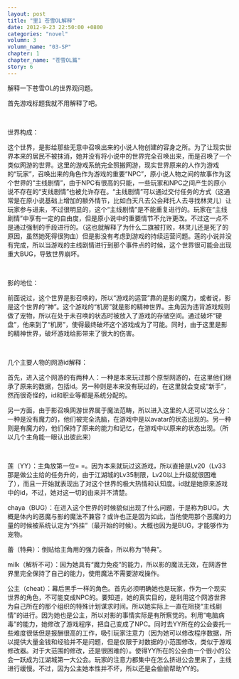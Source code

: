 ```yaml
---
layout: post
title: "里1 苍雪OL解释"
date: 2012-9-23 22:50:00 +0800
categories: "novel"
volumn: 3
volumn_name: "03-SP"
chapter: 1
chapter_name: "苍雪OL篇"
story: 6
---
```

解释一下苍雪OL的世界观问题。

首先游戏标题我就不用解释了吧。

&nbsp;

世界构成：

这个世界，是影给那些无意中召唤出来的小说人物创建的容身之所。为了让现实世界本来的居民不被抹消，她并没有将小说中的世界完全召唤出来，而是召唤了一个类似网游的世界。这里的游戏系统完全照搬网游，现实世界原来的人作为游戏的“玩家”，召唤出来的角色作为游戏的重要“NPC”，原小说人物之间的故事作为这个世界的“主线剧情”，由于NPC有很高的只能，一些玩家和NPC之间产生的原小说不存在的“支线剧情”也被允许存在。“主线剧情”可以通过交付任务的方式（这通常是在原小说基础上增加的额外情节，比如白天凡去公会拜托人去寻找林灵儿）让玩家参与进来，不过很明显的，这个“主线剧情”是不能重复进行的。玩家在“主线剧情”中享有一定的自由度，但是原小说中的重要情节不允许更改。不过这一点不是通过强制的手段进行的。（这也就解释了为什么二旗被打败，林灵儿还是死了的原因，虽然她死得很狗血）但是影没有考虑到游戏的持续运营问题。莲的小说并没有完成，所以当游戏的主线剧情进行到那个事件点的时候，这个世界很可能会出现重大BUG，导致世界崩坏。

&nbsp;

影的地位：

前面说过，这个世界是影召唤的，所以“游戏的运营”靠的是影的魔力，或者说，影是这个世界的“神”。这个游戏的“机房”就是影的精神世界。主角因为违背游戏规则做了宠物，所以在处于未召唤的状态时被放入了游戏的存储空间。通过破坏“硬盘”，他来到了“机房”，使得最终破坏这个游戏成为了可能。同时，由于这里是影的精神世界，破坏游戏给影带来了很大的伤害。

&nbsp;

几个主要人物的网游id解释：

首先，进入这个网游的有两种人：一种是本来玩过那个原型网游的，在这里他们继承了原来的数据，包括id。另一种则是本来没有玩过的，在这里就会变成“新手”，然而很奇怪的，id和职业等都是系统分配的。

另一方面，由于影召唤网游世界属于魔法范畴，所以进入这里的人还可以这么分：一种是没有魔力的，他们被完全洗脑，在游戏中是以avatar的状态出现的。另一种则是有魔力的，他们保持了原来的能力和记忆，在游戏中以原来的状态出现。（所以几个主角能一眼认出彼此来）

&nbsp;

莲（YY）：主角放第一位= =。因为本来就玩过这游戏，所以直接是Lv20（Lv33那是做公主给的任务升的，由于江湖城的Lv35制限，Lv20以上升级就很困难了），而且一开始就表现出了对这个世界的极大热情和认知度。id就是她原来游戏中的id，不过，她对这一切的由来并不清楚。

chaya（BUG）：在进入这个世界的时候貌似出现了什么问题，于是称为BUG。大概是体内的恶魔与影的魔法不兼容？或许也正是因为如此，当他使用那个恶魔的力量的时候被系统认定为“外挂”（最开始的时候）。大概也因为是BUG，才能够作为宠物。

蕾（特典）：倒贴给主角用的强力装备，所以称为“特典”。

milk（解析不可）：因为她具有“魔力免疫”的能力，所以影的魔法无效，在网游世界里完全保持了自己的能力，使用魔法不需要游戏操作。

公主（cheat）：幕后黑手一样的角色。首先必须明确她也是玩家，作为一个现实世界的角色，不可能变成NPC的。要知道，她的真实目的，是利用这个网游世界为自己所在的那个组织的特殊计划谋求时间。所以她实际上一直在阻挠“主线剧情”的进行。因为她也是公主，所以对影的事情实际是有所察觉的。利用“电脑病毒”的能力，她修改了游戏程序，把自己变成了NPC。同时去YY所在的公会委托一些难度很低但是报酬很高的工作，吸引玩家注意力（因为她可以修改程序数据，所以提供大量金钱和经验并不是问题，但是仅限于对数据的小范围修改，类似于游戏修改器。对于大范围的修改，还是很困难的）。使得YY所在的公会由一个很小的公会一跃成为江湖城第一大公会。玩家的注意力都集中在怎么挤进公会里来了，主线进行缓慢。不过，因为公主她本性并不坏，所以还是会偷偷帮助YY的。

